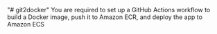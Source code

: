 "# git2docker" 
You are required to set up a GitHub Actions workflow to build a Docker image, push it to Amazon ECR, 
and deploy the app to Amazon ECS